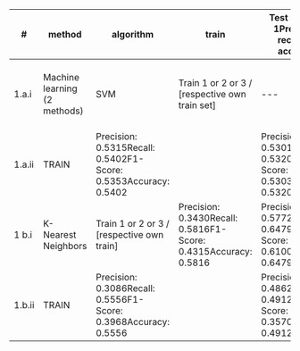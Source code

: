 | # | method | algorithm | train | Test 1: group 1Precision, recall, f1, accuracy | Test 2: group 2 | Test 3: group 3 |
| --- | --- | --- | --- | --- | --- | --- |
| 1.a.i | Machine learning (2 methods) | SVM | Train 1 or 2 or 3 / [respective own train set] |---| Precision: 0.4308Recall: 0.5561F1-Score: 0.4724Accuracy: 0.5561 | Precision: 0.6793Recall: 0.6620F1-Score: 0.5405Accuracy: 0.6620 | Precision: 0.5154Recall: 0.6438F1-Score: 0.5563Accuracy: 0.6438 |
| 1.a.ii | TRAIN | Precision: 0.5315Recall: 0.5402F1-Score: 0.5353Accuracy: 0.5402 |  | Precision: 0.5301Recall: 0.5320F1-Score: 0.5303Accuracy: 0.5320 |
| 1 b.i | K-Nearest Neighbors | Train 1 or 2 or 3 / [respective own train] | Precision: 0.3430Recall: 0.5816F1-Score: 0.4315Accuracy: 0.5816 | Precision: 0.5772Recall: 0.6479F1-Score: 0.6100Accuracy: 0.6479 | Precision: 0.5219Recall: 0.6309F1-Score: 0.5392Accuracy: 0.6309 |
| 1.b.ii | TRAIN | Precision: 0.3086Recall: 0.5556F1-Score: 0.3968Accuracy: 0.5556 |  | Precision: 0.4862Recall: 0.4912F1-Score: 0.3570Accuracy: 0.4912 |
